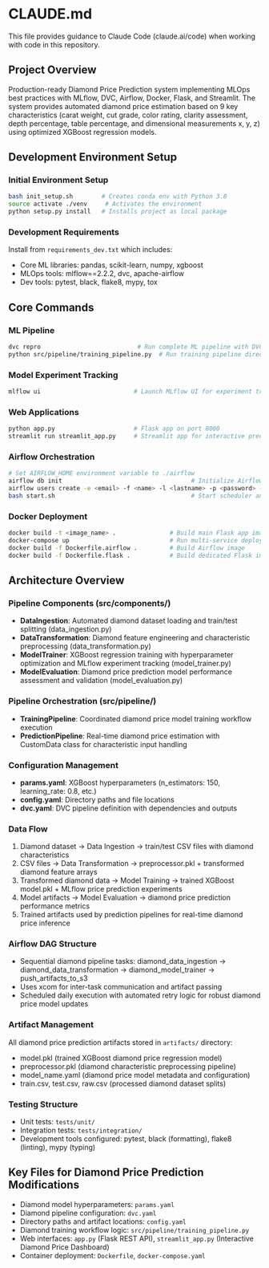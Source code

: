 # CLAUDE.md

This file provides guidance to Claude Code (claude.ai/code) when working with code in this repository.

## Project Overview
Production-ready Diamond Price Prediction system implementing MLOps best practices with MLflow, DVC, Airflow, Docker, Flask, and Streamlit. The system provides automated diamond price estimation based on 9 key characteristics (carat weight, cut grade, color rating, clarity assessment, depth percentage, table percentage, and dimensional measurements x, y, z) using optimized XGBoost regression models.

## Development Environment Setup

### Initial Environment Setup
```bash
bash init_setup.sh        # Creates conda env with Python 3.8
source activate ./venv     # Activates the environment 
python setup.py install   # Installs project as local package
```

### Development Requirements
Install from `requirements_dev.txt` which includes:
- Core ML libraries: pandas, scikit-learn, numpy, xgboost
- MLOps tools: mlflow==2.2.2, dvc, apache-airflow
- Dev tools: pytest, black, flake8, mypy, tox

## Core Commands

### ML Pipeline
```bash
dvc repro                           # Run complete ML pipeline with DVC versioning
python src/pipeline/training_pipeline.py  # Run training pipeline directly
```

### Model Experiment Tracking
```bash
mlflow ui                          # Launch MLflow UI for experiment tracking
```

### Web Applications
```bash
python app.py                      # Flask app on port 8000
streamlit run streamlit_app.py     # Streamlit app for interactive predictions
```

### Airflow Orchestration
```bash
# Set AIRFLOW_HOME environment variable to ./airflow
airflow db init                                    # Initialize Airflow database
airflow users create -e <email> -f <name> -l <lastname> -p <password> -u <username> -r admin
bash start.sh                                      # Start scheduler and webserver
```

### Docker Deployment
```bash
docker build -t <image_name> .               # Build main Flask app image
docker-compose up                            # Run multi-service deployment
docker build -f Dockerfile.airflow .         # Build Airflow image
docker build -f Dockerfile.flask .           # Build dedicated Flask image
```

## Architecture Overview

### Pipeline Components (src/components/)
- **DataIngestion**: Automated diamond dataset loading and train/test splitting (data_ingestion.py)
- **DataTransformation**: Diamond feature engineering and characteristic preprocessing (data_transformation.py)  
- **ModelTrainer**: XGBoost regression training with hyperparameter optimization and MLflow experiment tracking (model_trainer.py)
- **ModelEvaluation**: Diamond price prediction model performance assessment and validation (model_evaluation.py)

### Pipeline Orchestration (src/pipeline/)
- **TrainingPipeline**: Coordinated diamond price model training workflow execution
- **PredictionPipeline**: Real-time diamond price estimation with CustomData class for characteristic input handling

### Configuration Management
- **params.yaml**: XGBoost hyperparameters (n_estimators: 150, learning_rate: 0.8, etc.)
- **config.yaml**: Directory paths and file locations
- **dvc.yaml**: DVC pipeline definition with dependencies and outputs

### Data Flow
1. Diamond dataset → Data Ingestion → train/test CSV files with diamond characteristics
2. CSV files → Data Transformation → preprocessor.pkl + transformed diamond feature arrays  
3. Transformed diamond data → Model Training → trained XGBoost model.pkl + MLflow price prediction experiments
4. Model artifacts → Model Evaluation → diamond price prediction performance metrics
5. Trained artifacts used by prediction pipelines for real-time diamond price inference

### Airflow DAG Structure
- Sequential diamond pipeline tasks: diamond_data_ingestion → diamond_data_transformation → diamond_model_trainer → push_artifacts_to_s3
- Uses xcom for inter-task communication and artifact passing
- Scheduled daily execution with automated retry logic for robust diamond price model updates

### Artifact Management
All diamond price prediction artifacts stored in `artifacts/` directory:
- model.pkl (trained XGBoost diamond price regression model)
- preprocessor.pkl (diamond characteristic preprocessing pipeline)  
- model_name.yaml (diamond price model metadata and configuration)
- train.csv, test.csv, raw.csv (processed diamond dataset splits)

### Testing Structure
- Unit tests: `tests/unit/`
- Integration tests: `tests/integration/`
- Development tools configured: pytest, black (formatting), flake8 (linting), mypy (typing)

## Key Files for Diamond Price Prediction Modifications
- Diamond model hyperparameters: `params.yaml`
- Diamond pipeline configuration: `dvc.yaml` 
- Directory paths and artifact locations: `config.yaml`
- Diamond training workflow logic: `src/pipeline/training_pipeline.py`
- Web interfaces: `app.py` (Flask REST API), `streamlit_app.py` (Interactive Diamond Price Dashboard)
- Container deployment: `Dockerfile`, `docker-compose.yaml`